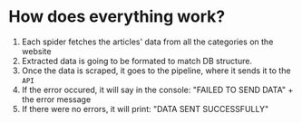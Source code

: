# How does everything work?
1. Each spider fetches the articles' data from all the categories on the website
2. Extracted data is going to be formated to match DB structure.
3. Once the data is scraped, it goes to the pipeline, where it sends it to the `API`
4. If the error occured, it will say in the console: "FAILED TO SEND DATA" + the error message
5. If there were no errors, it will print: "DATA SENT SUCCESSFULLY"
